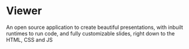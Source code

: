 # Viewer
An open source application to create beautiful presentations, with inbuilt runtimes to run code, and fully customizable slides, right down to the HTML, CSS and JS
